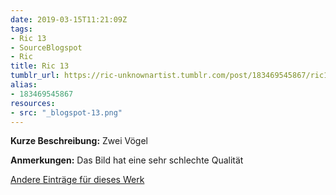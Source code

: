 ```yaml
---
date: 2019-03-15T11:21:09Z
tags:
- Ric 13
- SourceBlogspot
- Ric
title: Ric 13
tumblr_url: https://ric-unknownartist.tumblr.com/post/183469545867/ric13
alias:
- 183469545867
resources:
- src: "_blogspot-13.png"
---
```


**Kurze Beschreibung:** Zwei Vögel

**Anmerkungen:** Das Bild hat eine sehr schlechte Qualität

[Andere Einträge für dieses Werk](/tags/ric-13)

